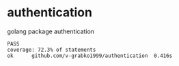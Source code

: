 # authentication
golang package authentication

```code
PASS
coverage: 72.3% of statements
ok      github.com/v-grabko1999/authentication  0.416s
```
